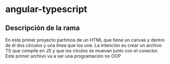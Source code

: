 # angular-typescript

## Descripción de la rama
En este primer proyecto   partimos de un HTML que tiene un canvas y dentro de él dos círculos y una línea que los une.
La intención es crear un archivo TS que compile en JS y que los cículos se muevan junto con el conector.
Este primer archivo va a ser una programación no OOP

 
